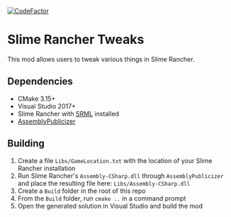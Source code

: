 [![CodeFactor](https://www.codefactor.io/repository/github/r00tdroid/slimeranchertweaks/badge)](https://www.codefactor.io/repository/github/r00tdroid/slimeranchertweaks)

# Slime Rancher Tweaks

This mod allows users to tweak various things in Slime Rancher.

## Dependencies
* CMake 3.15+
* Visual Studio 2017+
* Slime Rancher with [SRML](https://www.nexusmods.com/slimerancher/mods/2) installed
* [AssemblyPublicizer](https://github.com/CabbageCrow/AssemblyPublicizer)

## Building
1. Create a file `Libs/GameLocation.txt` with the location of your Slime Rancher installation
2. Run Slime Rancher's `Assembly-CSharp.dll` through `AssemblyPublicizer` and place the resulting file here: `Libs/Assembly-CSharp.dll`
3. Create a `Build` folder in the root of this repo
4. From the `Build` folder, run `cmake ..` in a command prompt
5. Open the generated solution in Visual Studio and build the mod

